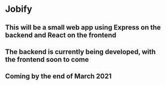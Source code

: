 # Jobify

## This will be a small web app using Express on the backend and React on the frontend

## The backend is currently being developed, with the frontend soon to come

## Coming by the end of March 2021
